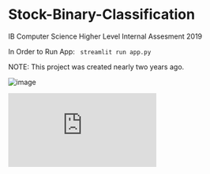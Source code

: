 # Stock-Binary-Classification
IB Computer Science Higher Level Internal Assesment 2019

In Order to Run App: 
<code> streamlit run app.py </code>

NOTE: This project was created nearly two years ago.

![image](https://user-images.githubusercontent.com/63440709/179782226-9f842428-6328-4220-8136-b3797ecedbc2.png)

![image](https://github.com/AHiray/Stock-Binary-Classification/blob/main/Documentation/Crit_B_Design.pdf)
